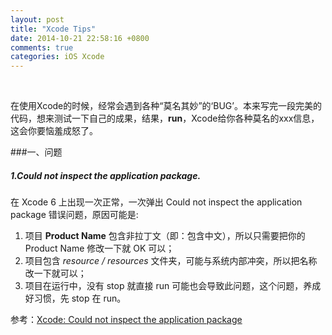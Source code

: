 ```yaml
---
layout: post
title: "Xcode Tips"
date: 2014-10-21 22:58:16 +0800
comments: true
categories: iOS Xcode
---
```

<br/>

在使用Xcode的时候，经常会遇到各种“莫名其妙”的‘BUG’。本来写完一段完美的代码，想来测试一下自己的成果，结果，**run**，Xcode给你各种莫名的xxx信息，这会你要恼羞成怒了。

###一、问题

#####	1.Could not inspect the application package.

在 Xcode 6 上出现一次正常，一次弹出 Could not inspect the application package 错误问题，原因可能是:

1. 项目 **Product Name** 包含非拉丁文（即：包含中文），所以只需要把你的 Product Name 修改一下就 OK 可以；
2. 项目包含 *resource / resources* 文件夹，可能与系统内部冲突，所以把名称改一下就可以；
3. 项目在运行中，没有 stop 就直接 run 可能也会导致此问题，这个问题，养成好习惯，先 stop 在 run。

参考：[Xcode: Could not inspect the application package](http://bit.ly/ZCNvOq)